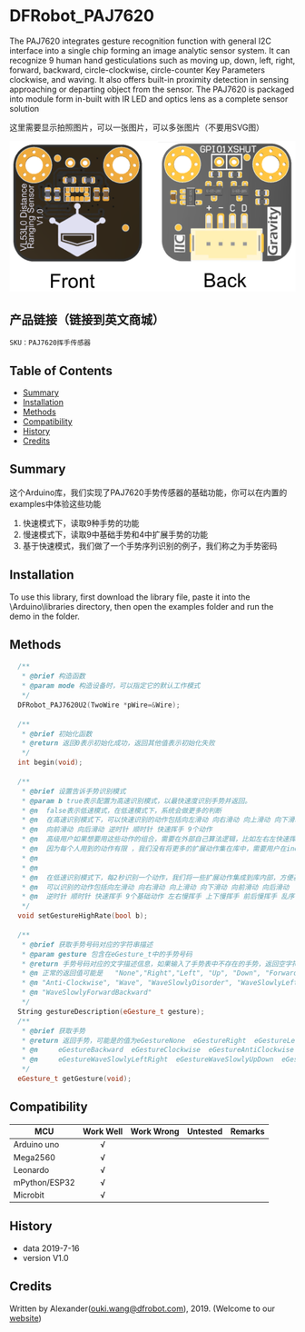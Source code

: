 # DFRobot_PAJ7620
The PAJ7620 integrates gesture recognition function with general I2C interface into a single chip forming an image analytic sensor system. It can recognize 9 human hand gesticulations such as moving up, down, left, right, forward, backward, circle-clockwise, circle-counter Key Parameters clockwise, and waving. It also offers built-in proximity detection in sensing approaching or departing object from the sensor. The PAJ7620 is packaged into module form in-built with IR LED and optics lens as a complete sensor solution<br>

这里需要显示拍照图片，可以一张图片，可以多张图片（不要用SVG图）

![正反面svg效果图](https://github.com/ouki-wang/DFRobot_Sensor/raw/master/resources/images/SEN0245svg1.png)


## 产品链接（链接到英文商城）
    SKU：PAJ7620挥手传感器
   
## Table of Contents

* [Summary](#summary)
* [Installation](#installation)
* [Methods](#methods)
* [Compatibility](#compatibility)
* [History](#history)
* [Credits](#credits)

## Summary

这个Arduino库，我们实现了PAJ7620手势传感器的基础功能，你可以在内置的examples中体验这些功能
  1. 快速模式下，读取9种手势的功能
  2. 慢速模式下，读取9中基础手势和4中扩展手势的功能
  3. 基于快速模式，我们做了一个手势序列识别的例子，我们称之为手势密码

## Installation

To use this library, first download the library file, paste it into the \Arduino\libraries directory, then open the examples folder and run the demo in the folder.

## Methods

```C++
  /**
   * @brief 构造函数
   * @param mode 构造设备时，可以指定它的默认工作模式
   */
  DFRobot_PAJ7620U2(TwoWire *pWire=&Wire);

  /**
   * @brief 初始化函数
   * @return 返回0表示初始化成功，返回其他值表示初始化失败
   */
  int begin(void);

  /**
   * @brief 设置告诉手势识别模式
   * @param b true表示配置为高速识别模式，以最快速度识别手势并返回。
   * @n  false表示低速模式，在低速模式下，系统会做更多的判断
   * @n  在高速识别模式下，可以快速识别的动作包括向左滑动 向右滑动 向上滑动 向下滑动 
   * @n  向前滑动 向后滑动 逆时针 顺时针 快速挥手 9个动作
   * @n  高级用户如果想要用这些动作的组合，需要在外部自己算法逻辑，比如左右左快速挥手
   * @n  因为每个人用到的动作有限 ，我们没有将更多的扩展动作集在库中，需要用户在ino文件中自己完成算法逻辑
   * @n
   * @n
   * @n  在低速识别模式下，每2秒识别一个动作，我们将一些扩展动作集成到库内部，方便基础用户使用
   * @n  可以识别的动作包括向左滑动 向右滑动 向上滑动 向下滑动 向前滑动 向后滑动 
   * @n  逆时针 顺时针 快速挥手 9个基础动作 左右慢挥手 上下慢挥手 前后慢挥手 乱序慢挥手  4个扩展动作 
   */
  void setGestureHighRate(bool b);

  /**
   * @brief 获取手势号码对应的字符串描述
   * @param gesture 包含在eGesture_t中的手势号码
   * @return 手势号码对应的文字描述信息，如果输入了手势表中不存在的手势，返回空字符串
   * @n 正常的返回值可能是   "None","Right","Left", "Up", "Down", "Forward", "Backward", "Clockwise",
   * @n "Anti-Clockwise", "Wave", "WaveSlowlyDisorder", "WaveSlowlyLeftRight", "WaveSlowlyUpDown",
   * @n "WaveSlowlyForwardBackward"
   */
  String gestureDescription(eGesture_t gesture);
  /**
   * @brief 获取手势
   * @return 返回手势，可能是的值为eGestureNone  eGestureRight  eGestureLeft  eGestureUp  eGestureDown  eGestureForward
   * @n     eGestureBackward  eGestureClockwise  eGestureAntiClockwise  eGestureWave  eGestureWaveSlowlyDisorder 
   * @n     eGestureWaveSlowlyLeftRight  eGestureWaveSlowlyUpDown  eGestureWaveSlowlyForwardBackward
   */
  eGesture_t getGesture(void);
```

## Compatibility

MCU                | Work Well    | Work Wrong   | Untested    | Remarks
------------------ | :----------: | :----------: | :---------: | -----
Arduino uno        |      √       |              |             | 
Mega2560        |      √       |              |             | 
Leonardo        |      √       |              |             | 
mPython/ESP32   |      √       |              |             | 
Microbit        |      √       |              |             | 

## History

- data 2019-7-16
- version V1.0


## Credits

Written by Alexander(ouki.wang@dfrobot.com), 2019. (Welcome to our [website](https://www.dfrobot.com/))

